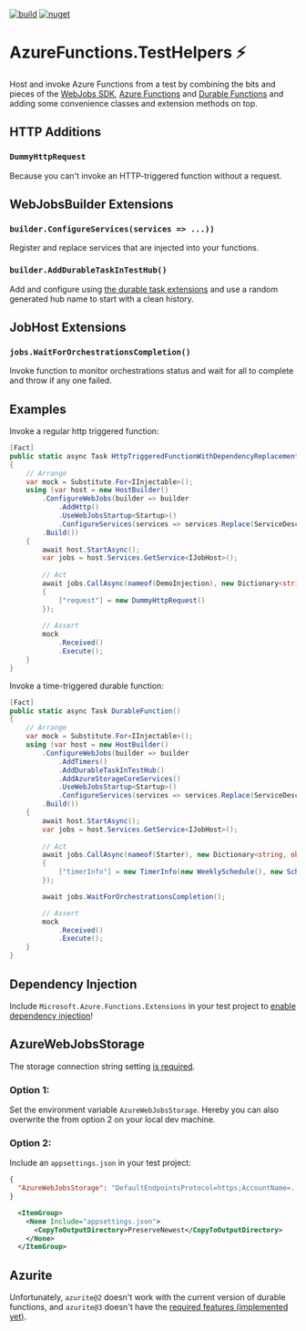 [![build](https://ci.appveyor.com/api/projects/status/ee41yv4jpp40xj7d?svg=true)](https://ci.appveyor.com/project/riezebosch/azurefunctions-testhelpers/branch/master)
[![nuget](https://img.shields.io/nuget/v/AzureFunctions.TestHelpers.svg)](https://www.nuget.org/packages/AzureFunctions.TestHelpers/)

# AzureFunctions.TestHelpers ⚡

Host and invoke Azure Functions from a test by combining the bits and pieces of 
the [WebJobs SDK](https://docs.microsoft.com/en-us/azure/app-service/webjobs-sdk-how-to),
[Azure Functions](https://docs.microsoft.com/en-us/azure/azure-functions/functions-overview)
and [Durable Functions](https://docs.microsoft.com/en-us/azure/azure-functions/durable/durable-functions-concepts)
and adding some convenience classes and extension methods on top.

## HTTP Additions

### `DummyHttpRequest`

Because you can't invoke an HTTP-triggered function without a request.

## WebJobsBuilder Extensions

### `builder.ConfigureServices(services => ...))`

Register and replace services that are injected into your functions.

### `builder.AddDurableTaskInTestHub()`

Add and configure using [the durable task extensions](https://docs.microsoft.com/en-us/azure/azure-functions/durable/durable-functions-webjobs-sdk#webjobs-sdk-3x) and 
use a random generated hub name to start with a clean history.

## JobHost Extensions

### `jobs.WaitForOrchestrationsCompletion()`

Invoke function to monitor orchestrations status and wait for all to complete and throw if any one failed.

## Examples

Invoke a regular http triggered function:

```c#
[Fact]
public static async Task HttpTriggeredFunctionWithDependencyReplacement()
{
    // Arrange
    var mock = Substitute.For<IInjectable>();
    using (var host = new HostBuilder()
        .ConfigureWebJobs(builder => builder
            .AddHttp()
            .UseWebJobsStartup<Startup>()
            .ConfigureServices(services => services.Replace(ServiceDescriptor.Singleton(mock))))
        .Build())
    {
        await host.StartAsync();
        var jobs = host.Services.GetService<IJobHost>();
        
        // Act
        await jobs.CallAsync(nameof(DemoInjection), new Dictionary<string, object>
        {
            ["request"] = new DummyHttpRequest()
        });
        
        // Assert
        mock
            .Received()
            .Execute();
    }
}
```

Invoke a time-triggered durable function:

```c#
[Fact]
public static async Task DurableFunction()
{
    // Arrange
    var mock = Substitute.For<IInjectable>();            
    using (var host = new HostBuilder()
        .ConfigureWebJobs(builder => builder
            .AddTimers()
            .AddDurableTaskInTestHub()
            .AddAzureStorageCoreServices()
            .UseWebJobsStartup<Startup>()
            .ConfigureServices(services => services.Replace(ServiceDescriptor.Singleton(mock))))
        .Build())
    {
        await host.StartAsync();
        var jobs = host.Services.GetService<IJobHost>();
        
        // Act
        await jobs.CallAsync(nameof(Starter), new Dictionary<string, object>
        {
            ["timerInfo"] = new TimerInfo(new WeeklySchedule(), new ScheduleStatus())
        });

        await jobs.WaitForOrchestrationsCompletion();

        // Assert
        mock
            .Received()
            .Execute();
    }
}
```

## Dependency Injection

Include `Microsoft.Azure.Functions.Extensions` in your test project to [enable dependency injection](https://docs.microsoft.com/en-us/azure/azure-functions/functions-dotnet-dependency-injection)!

## AzureWebJobsStorage

The storage connection string setting [is required](https://docs.microsoft.com/en-us/azure/app-service/webjobs-sdk-how-to#host-connection-strings).

### Option 1: 

Set the environment variable `AzureWebJobsStorage`. Hereby you can also overwrite the from option 2 on your local dev machine.

### Option 2:

Include an `appsettings.json` in your test project:

```json
{
  "AzureWebJobsStorage": "DefaultEndpointsProtocol=https;AccountName=...;AccountKey=...==;EndpointSuffix=core.windows.net" 
}
```
    
```xml
  <ItemGroup>
    <None Include="appsettings.json">
      <CopyToOutputDirectory>PreserveNewest</CopyToOutputDirectory>
    </None>
  </ItemGroup>
```

##  Azurite

Unfortunately, `azurite@2` doesn't work with the current version of durable functions,
and `azurite@3` doesn't have the [required features (implemented yet)](https://github.com/Azure/Azurite#azurite-v3).
    